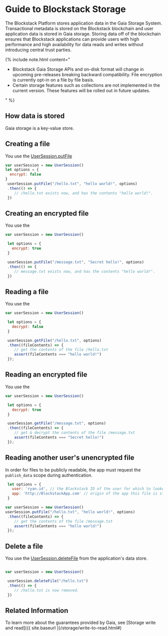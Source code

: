 ---
---

# Guide to Blockstack Storage

The Blockstack Platform stores application data in the Gaia Storage System. Transactional metadata is stored on the Blockstack blockchain and user application data is stored in Gaia storage. Storing data off of the blockchain ensures that Blockstack applications can provide users with high performance and high availability for data reads and writes without introducing central trust parties.

{% include note.html content="<ul> <li>Blockstack Gaia Storage APIs and on-disk format will change in upcoming pre-releases breaking backward compatibility. File encryption is currently opt-in on a file by file basis.</li> <li>Certain storage features such as collections are not implemented in the current version. These features will be rolled out in future updates.</li> </ul>" %}

## How data is stored

Gaia storage is a key-value store.

## Creating a file

You use the <a href="https://blockstack.github.io/blockstack.js/classes/usersession.html#putfile" target="_blank">UserSession.putFile</a>

```JavaScript
var userSession = new UserSession()
let options = {
  encrypt: false
}
 userSession.putFile("/hello.txt", "hello world!", options)
 .then(() => {
    // /hello.txt exists now, and has the contents "hello world!".
 })
```

## Creating an encrypted file

You use the <a href="https://blockstack.github.io/blockstack.js/classes/usersession.html#putfile" target="_blank"></a>

```JavaScript
var userSession = new UserSession()

 let options = {
   encrypt: true
 }

 userSession.putFile("/message.txt", "Secret hello!", options)
 .then(() => {
    // message.txt exists now, and has the contents "hello world!".
 })
```

## Reading a file

You use the <a href="https://blockstack.github.io/blockstack.js/classes/usersession.html#getfile" target="_blank"></a>

```JavaScript
var userSession = new UserSession()

 let options = {
   decrypt: false
 }

 userSession.getFile("/hello.txt", options)
 .then((fileContents) => {
    // get the contents of the file /hello.txt
    assert(fileContents === "hello world!")
 });
```

## Reading an encrypted file

You use the <a href="" target="_blank"></a>

```JavaScript
var userSession = new UserSession()

 let options = {
   decrypt: true
 }

 userSession.getFile("/message.txt", options)
 .then((fileContents) => {
    // get & decrypt the contents of the file /message.txt
    assert(fileContents === "Secret hello!")
 });
```

## Reading another user's unencrypted file

In order for files to be publicly readable, the app must request
the `publish_data` scope during authentication.

```JavaScript
 let options = {
   user: 'ryan.id', // the Blockstack ID of the user for which to lookup the file
   app: 'http://BlockstackApp.com' // origin of the app this file is stored for
 }

var userSession = new UserSession()
userSession.putFile("/hello.txt", "hello world!", options)
 .then((fileContents) => {
    // get the contents of the file /message.txt
    assert(fileContents === "hello world!")
 });
```

## Delete a file

You use the <a href="https://blockstack.github.io/blockstack.js/classes/usersession.html#deletefile" target="_blank">UserSession.deleteFile</a> from the application's data store.

```JavaScript

var userSession = new UserSession()

 userSession.deleteFile("/hello.txt")
 .then(() => {
    // /hello.txt is now removed.
 })
```

## Related Information

To learn more about the guarantees provided by Gaia, see [Storage write and read]({{ site.baseurl }}/storage/write-to-read.html#)
